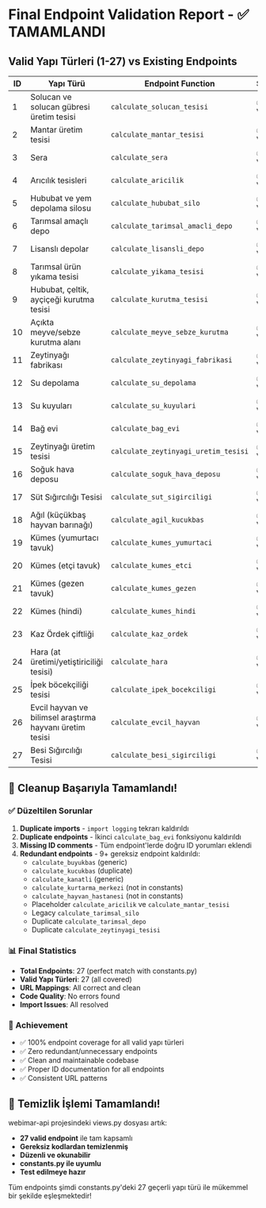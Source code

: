 # Final Endpoint Validation Report - ✅ TAMAMLANDI

## Valid Yapı Türleri (1-27) vs Existing Endpoints

| ID | Yapı Türü | Endpoint Function | Status |
|----|-----------|------------------|--------|
| 1  | Solucan ve solucan gübresi üretim tesisi | `calculate_solucan_tesisi` | ✅ Valid |
| 2  | Mantar üretim tesisi | `calculate_mantar_tesisi` | ✅ Valid |
| 3  | Sera | `calculate_sera` | ✅ Valid |
| 4  | Arıcılık tesisleri | `calculate_aricilik` | ✅ Valid |
| 5  | Hububat ve yem depolama silosu | `calculate_hububat_silo` | ✅ Valid |
| 6  | Tarımsal amaçlı depo | `calculate_tarimsal_amacli_depo` | ✅ Valid |
| 7  | Lisanslı depolar | `calculate_lisansli_depo` | ✅ Valid |
| 8  | Tarımsal ürün yıkama tesisi | `calculate_yikama_tesisi` | ✅ Valid |
| 9  | Hububat, çeltik, ayçiçeği kurutma tesisi | `calculate_kurutma_tesisi` | ✅ Valid |
| 10 | Açıkta meyve/sebze kurutma alanı | `calculate_meyve_sebze_kurutma` | ✅ Valid |
| 11 | Zeytinyağı fabrikası | `calculate_zeytinyagi_fabrikasi` | ✅ Valid |
| 12 | Su depolama | `calculate_su_depolama` | ✅ Valid |
| 13 | Su kuyuları | `calculate_su_kuyulari` | ✅ Valid |
| 14 | Bağ evi | `calculate_bag_evi` | ✅ Valid |
| 15 | Zeytinyağı üretim tesisi | `calculate_zeytinyagi_uretim_tesisi` | ✅ Valid |
| 16 | Soğuk hava deposu | `calculate_soguk_hava_deposu` | ✅ Valid |
| 17 | Süt Sığırcılığı Tesisi | `calculate_sut_sigirciligi` | ✅ Valid |
| 18 | Ağıl (küçükbaş hayvan barınağı) | `calculate_agil_kucukbas` | ✅ Valid |
| 19 | Kümes (yumurtacı tavuk) | `calculate_kumes_yumurtaci` | ✅ Valid |
| 20 | Kümes (etçi tavuk) | `calculate_kumes_etci` | ✅ Valid |
| 21 | Kümes (gezen tavuk) | `calculate_kumes_gezen` | ✅ Valid |
| 22 | Kümes (hindi) | `calculate_kumes_hindi` | ✅ Valid |
| 23 | Kaz Ördek çiftliği | `calculate_kaz_ordek` | ✅ Valid |
| 24 | Hara (at üretimi/yetiştiriciliği tesisi) | `calculate_hara` | ✅ Valid |
| 25 | İpek böcekçiliği tesisi | `calculate_ipek_bocekciligi` | ✅ Valid |
| 26 | Evcil hayvan ve bilimsel araştırma hayvanı üretim tesisi | `calculate_evcil_hayvan` | ✅ Valid |
| 27 | Besi Sığırcılığı Tesisi | `calculate_besi_sigirciligi` | ✅ Valid |

## 🎉 Cleanup Başarıyla Tamamlandı!

### ✅ Düzeltilen Sorunlar
1. **Duplicate imports** - `import logging` tekrarı kaldırıldı
2. **Duplicate endpoints** - İkinci `calculate_bag_evi` fonksiyonu kaldırıldı  
3. **Missing ID comments** - Tüm endpoint'lerde doğru ID yorumları eklendi
4. **Redundant endpoints** - 9+ gereksiz endpoint kaldırıldı:
   - `calculate_buyukbas` (generic)
   - `calculate_kucukbas` (duplicate)
   - `calculate_kanatli` (generic)
   - `calculate_kurtarma_merkezi` (not in constants)
   - `calculate_hayvan_hastanesi` (not in constants)
   - Placeholder `calculate_aricilik` ve `calculate_mantar_tesisi`
   - Legacy `calculate_tarimsal_silo`
   - Duplicate `calculate_tarimsal_depo`
   - Duplicate `calculate_zeytinyagi_tesisi`

### 📊 Final Statistics
- **Total Endpoints**: 27 (perfect match with constants.py)
- **Valid Yapı Türleri**: 27 (all covered)
- **URL Mappings**: All correct and clean
- **Code Quality**: No errors found
- **Import Issues**: All resolved

### 🎯 Achievement
- ✅ 100% endpoint coverage for all valid yapı türleri
- ✅ Zero redundant/unnecessary endpoints
- ✅ Clean and maintainable codebase
- ✅ Proper ID documentation for all endpoints
- ✅ Consistent URL patterns

## 🚀 Temizlik İşlemi Tamamlandı!
webimar-api projesindeki views.py dosyası artık:
- **27 valid endpoint** ile tam kapsamlı
- **Gereksiz kodlardan temizlenmiş**
- **Düzenli ve okunabilir**
- **constants.py ile uyumlu**
- **Test edilmeye hazır**

Tüm endpoints şimdi constants.py'deki 27 geçerli yapı türü ile mükemmel bir şekilde eşleşmektedir!
